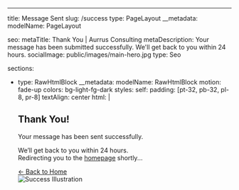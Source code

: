 ---
title: Message Sent
slug: /success
type: PageLayout
__metadata:
  modelName: PageLayout

seo:
  metaTitle: Thank You | Aurrus Consulting
  metaDescription: Your message has been submitted successfully. We'll get back to you within 24 hours.
  socialImage: public/images/main-hero.jpg
  type: Seo

sections:
  - type: RawHtmlBlock
    __metadata:
      modelName: RawHtmlBlock
    motion: fade-up
    colors: bg-light-fg-dark
    styles:
      self:
        padding: [pt-32, pb-32, pl-8, pr-8]
        textAlign: center
    html: |
      <script>
        // Redirect after 5 seconds
        setTimeout(() => {
          window.location.href = '/';
        }, 5000);

        // Load confetti
        window.addEventListener('DOMContentLoaded', () => {
          const script = document.createElement('script');
          script.src = 'https://cdn.jsdelivr.net/npm/canvas-confetti@1.5.1/dist/confetti.browser.min.js';
          script.onload = () => {
            confetti({
              particleCount: 150,
              spread: 70,
              origin: { y: 0.6 }
            });
          };
          document.body.appendChild(script);
        });
      </script>

      <div class="max-w-2xl mx-auto text-center">
        <h2 class="text-4xl sm:text-5xl font-extrabold tracking-tight text-dark transition duration-300 ease-in-out hover:text-[#f97316]">
          Thank You!
        </h2>
        <p class="mt-4 text-xl text-[#333]">
          Your message has been sent successfully.
        </p>
        <p class="mt-2 text-md text-[#555]">
          We’ll get back to you within 24 hours.<br />
          Redirecting you to the <a href="/" class="text-[#1E88E5] hover:text-[#f97316] underline">homepage</a> shortly...
        </p>
        <a href="/" class="inline-block mt-6 bg-[#1E88E5] hover:bg-[#f97316] text-white px-6 py-3 rounded-xl transition duration-300">
          ← Back to Home
        </a>
        <div class="mt-10">
          <img src="/images/thank-you.png" alt="Success Illustration" class="mx-auto w-[240px] h-auto" />
        </div>
      </div>
